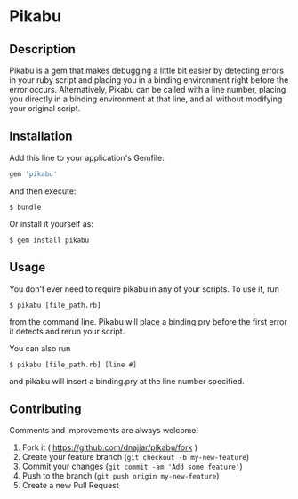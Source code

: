 # Pikabu
## Description

Pikabu is a gem that makes debugging a little bit easier by detecting errors in your ruby script and placing you in a binding environment right before the error occurs.  Alternatively, Pikabu can be called with a line number, placing you directly in a binding environment at that line, and all without modifying your original script. 

## Installation

Add this line to your application's Gemfile:

```ruby
gem 'pikabu'
```

And then execute:

    $ bundle

Or install it yourself as:

    $ gem install pikabu

## Usage

You don't ever need to require pikabu in any of your scripts. To use it, run

    $ pikabu [file_path.rb]

from the command line. Pikabu will place a binding.pry before the first error it detects and rerun your script. 

You can also run 

    $ pikabu [file_path.rb] [line #]

and pikabu will insert a binding.pry at the line number specified. 

## Contributing
Comments and improvements are always welcome! 

1. Fork it ( https://github.com/dnajjar/pikabu/fork )
2. Create your feature branch (`git checkout -b my-new-feature`)
3. Commit your changes (`git commit -am 'Add some feature'`)
4. Push to the branch (`git push origin my-new-feature`)
5. Create a new Pull Request
